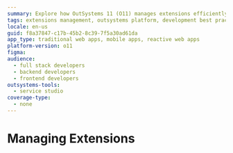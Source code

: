 ```yaml
---
summary: Explore how OutSystems 11 (O11) manages extensions efficiently in this detailed guide.
tags: extensions management, outsystems platform, development best practices, application lifecycle management, efficiency
locale: en-us
guid: f8a37847-c17b-45b2-8c39-7f5a30ad61da
app_type: traditional web apps, mobile apps, reactive web apps
platform-version: o11
figma:
audience:
  - full stack developers
  - backend developers
  - frontend developers
outsystems-tools:
  - service studio
coverage-type:
  - none
---
```


# Managing Extensions
